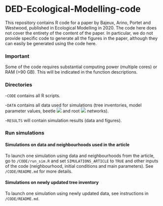 # DED-Ecological-Modelling-code
This repository contains R code for a paper by Bajeux, Arino, Portet and Westwood, published in Ecological Modelling in 2020. The code here does not cover the entirety of the content of the paper. In particular, we do not provide specific code to generate all the figures in the paper, although they can easily be generated using the code here.

### Important
Some of the code requires substantial computing power (multiple cores) or RAM (>90 GB). This will be indicated in the function descriptions.

### Directories
-`CODE` contains all R scripts.

-`DATA` contains all data used for simulations (tree inventories, model parameter values, beetle <img src="https://render.githubusercontent.com/render/math?math=\mathcal{N}^B"> and root <img src="https://render.githubusercontent.com/render/math?math=\mathcal{N}^R"> networks).

-`RESULTS` will contain simulation results (data and figures).

### Run simulations

#### Simulations on data and neighbourhoods used in the article
To launch one simulation using data and neighbourhoods from the article, go to `/CODE/run_sim.R` and set `SIMULATIONS_ARTICLE` to `TRUE` and other inputs of the code (neighbourhood, initial conditions and main parameters). See `/CODE/README.md` for more details.

#### Simulations on newly updated tree inventory 
To launch one simulation using newly updated data, see instructions in `/CODE/README.md`.
